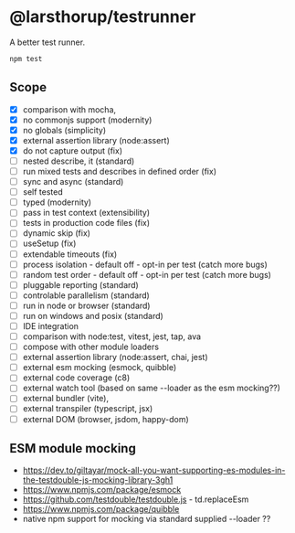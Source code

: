 # @larsthorup/testrunner

A better test runner.

```bash
npm test
```

## Scope

- [x] comparison with mocha,
- [x] no commonjs support (modernity)
- [x] no globals (simplicity)
- [x] external assertion library (node:assert)
- [x] do not capture output (fix)
- [ ] nested describe, it (standard)
- [ ] run mixed tests and describes in defined order (fix)
- [ ] sync and async (standard)
- [ ] self tested
- [ ] typed (modernity)
- [ ] pass in test context (extensibility)
- [ ] tests in production code files (fix)
- [ ] dynamic skip (fix)
- [ ] useSetup (fix)
- [ ] extendable timeouts (fix)
- [ ] process isolation - default off - opt-in per test (catch more bugs)
- [ ] random test order - default off - opt-in per test (catch more bugs)
- [ ] pluggable reporting (standard)
- [ ] controlable parallelism (standard)
- [ ] run in node or browser (standard)
- [ ] run on windows and posix (standard)
- [ ] IDE integration
- [ ] comparison with node:test, vitest, jest, tap, ava
- [ ] compose with other module loaders
- [ ] external assertion library (node:assert, chai, jest)
- [ ] external esm mocking (esmock, quibble)
- [ ] external code coverage (c8)
- [ ] external watch tool (based on same --loader as the esm mocking??)
- [ ] external bundler (vite),
- [ ] external transpiler (typescript, jsx)
- [ ] external DOM (browser, jsdom, happy-dom)

## ESM module mocking

- https://dev.to/giltayar/mock-all-you-want-supporting-es-modules-in-the-testdouble-js-mocking-library-3gh1
- https://www.npmjs.com/package/esmock
- https://github.com/testdouble/testdouble.js - td.replaceEsm
- https://www.npmjs.com/package/quibble
- native npm support for mocking via standard supplied --loader ??

